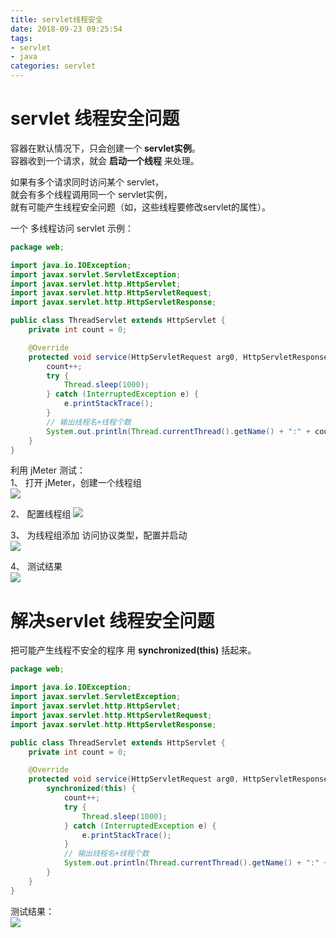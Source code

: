 ```yaml
---
title: servlet线程安全
date: 2018-09-23 09:25:54
tags:
- servlet
- java
categories: servlet
---
```

# servlet 线程安全问题

容器在默认情况下，只会创建一个 **servlet实例**。  
容器收到一个请求，就会 **启动一个线程** 来处理。  

如果有多个请求同时访问某个 servlet，  
就会有多个线程调用同一个 servlet实例，  
就有可能产生线程安全问题（如，这些线程要修改servlet的属性）。   

一个 多线程访问 servlet 示例：  
```java
package web;

import java.io.IOException;
import javax.servlet.ServletException;
import javax.servlet.http.HttpServlet;
import javax.servlet.http.HttpServletRequest;
import javax.servlet.http.HttpServletResponse;

public class ThreadServlet extends HttpServlet {
	private int count = 0;

	@Override
	protected void service(HttpServletRequest arg0, HttpServletResponse arg1) throws ServletException, IOException {
		count++;
		try {
			Thread.sleep(1000);
		} catch (InterruptedException e) {
			e.printStackTrace();
		}
		// 输出线程名+线程个数
		System.out.println(Thread.currentThread().getName() + ":" + count);
	}
}
```

利用 jMeter 测试：  
1、 打开 jMeter，创建一个线程组  
![](https://mitre.oss-cn-hangzhou.aliyuncs.com/java-%E8%BE%BE%E5%86%85%E8%A7%86%E9%A2%91%E5%AD%A6%E4%B9%A0/jMeter1.png)  

2、 配置线程组
![](https://mitre.oss-cn-hangzhou.aliyuncs.com/java-%E8%BE%BE%E5%86%85%E8%A7%86%E9%A2%91%E5%AD%A6%E4%B9%A0/jMeter2.png)  

3、 为线程组添加 访问协议类型，配置并启动  
![](https://mitre.oss-cn-hangzhou.aliyuncs.com/java-%E8%BE%BE%E5%86%85%E8%A7%86%E9%A2%91%E5%AD%A6%E4%B9%A0/jMeter3.png)  

4、 测试结果  
![](https://mitre.oss-cn-hangzhou.aliyuncs.com/java-%E8%BE%BE%E5%86%85%E8%A7%86%E9%A2%91%E5%AD%A6%E4%B9%A0/jMeter4.png)  

# 解决servlet 线程安全问题  
把可能产生线程不安全的程序 用 **synchronized(this)** 括起来。  
```java
package web;

import java.io.IOException;
import javax.servlet.ServletException;
import javax.servlet.http.HttpServlet;
import javax.servlet.http.HttpServletRequest;
import javax.servlet.http.HttpServletResponse;

public class ThreadServlet extends HttpServlet {
	private int count = 0;

	@Override
	protected void service(HttpServletRequest arg0, HttpServletResponse arg1) throws ServletException, IOException {
		synchronized(this) {
			count++;
			try {
				Thread.sleep(1000);
			} catch (InterruptedException e) {
				e.printStackTrace();
			}
			// 输出线程名+线程个数
			System.out.println(Thread.currentThread().getName() + ":" + count);
		}
	}
}
```
测试结果：  
![](https://mitre.oss-cn-hangzhou.aliyuncs.com/java-%E8%BE%BE%E5%86%85%E8%A7%86%E9%A2%91%E5%AD%A6%E4%B9%A0/jMeter5.png)  
